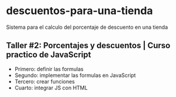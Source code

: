 # descuentos-para-una-tienda
Sistema para el calculo del porcentaje de descuento en una tienda

## Taller #2: Porcentajes y descuentos | Curso practico de JavaScript

- Primero: definir las formulas
- Segundo: implementar las formulas en JavaScript
- Tercero: crear funciones
- Cuarto: integrar JS con HTML